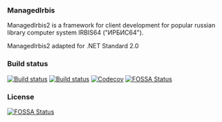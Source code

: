 ### ManagedIrbis
ManagedIrbis2 is a framework for client development for
popular russian library computer system IRBIS64 ("ИРБИС64").

ManagedIrbis2 adapted for .NET Standard 2.0

### Build status

[![Build status](https://img.shields.io/appveyor/ci/AlexeyMironov/managedirbis2.svg)](https://ci.appveyor.com/project/AlexeyMironov/managedirbis2/)
[![Build status](https://api.travis-ci.org/amironov73/ManagedIrbis2.svg)](https://travis-ci.org/amironov73/ManagedIrbis2/)
[![Codecov](https://img.shields.io/codecov/c/github/amironov73/ManagedIrbis2.svg)](https://codecov.io/gh/amironov73/ManagedIrbis2)
[![FOSSA Status](https://app.fossa.io/api/projects/git%2Bgithub.com%2Famironov73%2FManagedIrbis2.svg?type=shield)](https://app.fossa.io/projects/git%2Bgithub.com%2Famironov73%2FManagedIrbis2?ref=badge_shield)

### License
[![FOSSA Status](https://app.fossa.io/api/projects/git%2Bgithub.com%2Famironov73%2FManagedIrbis2.svg?type=large)](https://app.fossa.io/projects/git%2Bgithub.com%2Famironov73%2FManagedIrbis2?ref=badge_large)